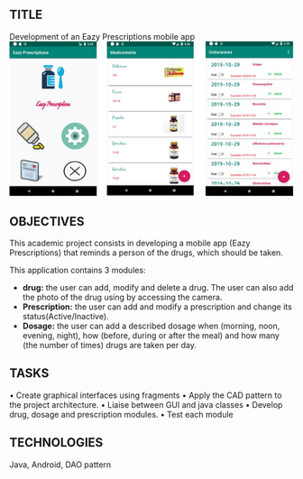 ## TITLE

Development of an Eazy Prescriptions mobile app
![](screenshot.jpg)
## OBJECTIVES

This academic project consists in developing a mobile app (Eazy Prescriptions) that reminds a person of the drugs, which should be taken.

This application contains 3 modules:

- **drug:** the user can add, modify and delete a drug. The user can also add the photo of the drug using by accessing the camera.
- **Prescription:** the user can add and modify a prescription and change its status(Active/Inactive).
- **Dosage:** the user can add a described dosage when (morning, noon, evening, night), how (before, during or after the meal) and how many (the number of times) drugs are taken per day.

## TASKS

• Create graphical interfaces using fragments
• Apply the CAD pattern to the project architecture.
• Liaise between GUI and java classes
• Develop drug, dosage and prescription modules.
• Test each module

## TECHNOLOGIES
Java, Android, DAO pattern
